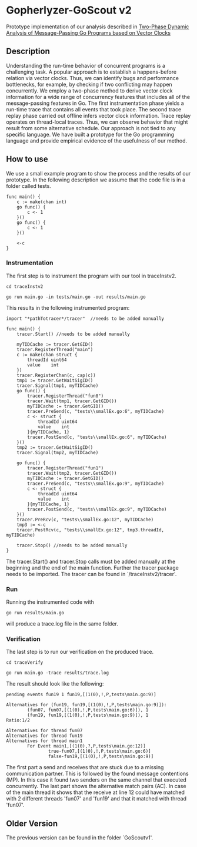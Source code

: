 # Gopherlyzer-GoScout v2

Prototype implementation of our analysis described in [Two-Phase Dynamic Analysis of Message-Passing Go Programs based on Vector Clocks](http://www.home.hs-karlsruhe.de/~suma0002/)

## Description

Understanding the run-time behavior of concurrent programs is a challenging task.
A popular approach is to establish a happens-before relation via vector clocks.
Thus, we can identify bugs and performance bottlenecks, for example,
by checking if two conflicting may happen concurrently.
We employ a two-phase method to derive vector clock information for a wide range of concurrency features that includes all of the message-passing features in Go.
The first instrumentation phase yields a run-time trace that contains all events that  took place.
The second trace replay phase carried out offline infers vector clock information.
Trace replay operates on thread-local traces.
Thus, we can observe behavior that might result from some alternative schedule.
Our approach is not tied to any specific language.
We have built a prototype for the Go programming language
and provide empirical evidence of the usefulness of our method.

## How to use

We use a small example program to show the process and the results of our prototype. In the following description we assume that the code file is in a folder called tests.

```
func main() {
    c := make(chan int)
    go func() {
        c <- 1
    }()
    go func() {
        c <- 1
    }()

    <-c
}
```

### Instrumentation

The first step is to instrument the program with our tool in traceInstv2.

```
cd traceInstv2

go run main.go -in tests/main.go -out results/main.go
```

This results in the following instrumented program:

```
import "*pathTotracer*/tracer"  //needs to be added manually

func main() {
    tracer.Start() //needs to be added manually

	myTIDCache := tracer.GetGID()
	tracer.RegisterThread("main")
	c := make(chan struct {
		threadId uint64
		value    int
	})
	tracer.RegisterChan(c, cap(c))
	tmp1 := tracer.GetWaitSigID()
	tracer.Signal(tmp1, myTIDCache)
	go func() {
		tracer.RegisterThread("fun0")
		tracer.Wait(tmp1, tracer.GetGID())
		myTIDCache := tracer.GetGID()
		tracer.PreSend(c, "tests\\smallEx.go:6", myTIDCache)
		c <- struct {
			threadId uint64
			value    int
		}{myTIDCache, 1}
		tracer.PostSend(c, "tests\\smallEx.go:6", myTIDCache)
	}()
	tmp2 := tracer.GetWaitSigID()
	tracer.Signal(tmp2, myTIDCache)

	go func() {
		tracer.RegisterThread("fun1")
		tracer.Wait(tmp2, tracer.GetGID())
		myTIDCache := tracer.GetGID()
		tracer.PreSend(c, "tests\\smallEx.go:9", myTIDCache)
		c <- struct {
			threadId uint64
			value    int
		}{myTIDCache, 1}
		tracer.PostSend(c, "tests\\smallEx.go:9", myTIDCache)
	}()
	tracer.PreRcv(c, "tests\\smallEx.go:12", myTIDCache)
	tmp3 := <-c
	tracer.PostRcv(c, "tests\\smallEx.go:12", tmp3.threadId, myTIDCache)

    tracer.Stop() //needs to be added manually
}
```

The tracer.Start() and tracer.Stop calls must be added manually at the beginning and the end of the main function. Further the tracer package needs to be imported. The tracer can be found in `/traceInstv2/tracer'.

### Run

Running the instrumented code with

```
go run results/main.go
```

will produce a trace.log file in the same folder.

### Verification

The last step is to run our verification on the produced trace.

```
cd traceVerify

go run main.go -trace results/trace.log
```

The result should look like the following:

```
pending events fun19 1 fun19,[(1(0),!,P,tests\main.go:9)]

Alternatives for (fun19, fun19,[(1(0),!,P,tests\main.go:9)]):
        (fun07, fun07,[(1(0),!,P,tests\main.go:6)]), 1
        (fun19, fun19,[(1(0),!,P,tests\main.go:9)]), 1
Ratio:1/2

Alternatives for thread fun07
Alternatives for thread fun19
Alternatives for thread main1
        For Event main1,[(1(0),?,P,tests\main.go:12)]
                true-fun07,[(1(0),!,P,tests\main.go:6)]
                false-fun19,[(1(0),!,P,tests\main.go:9)]
```

The first part a send and receives that are stuck due to a missing communication partner. This is followed by the found message contentions (MP). In this case it found two senders on the same channel that executed concurrently. The last part shows the alternative match pairs (AC). In case of the main thread it shows that the receive at line 12 could have matched with 2 different threads 'fun07' and 'fun19' and that it matched with thread 'fun07'.


## Older Version

The previous version can be found in the folder `GoScoutv1'.